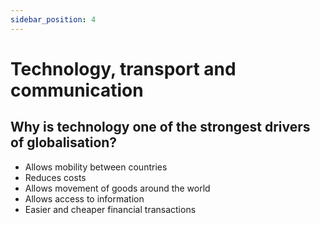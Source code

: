 ```yaml
---
sidebar_position: 4
---
```


# Technology, transport and communication

## Why is technology one of the strongest drivers of globalisation?

- Allows mobility between countries
- Reduces costs
- Allows movement of goods around the world
- Allows access to information
- Easier and cheaper financial transactions




